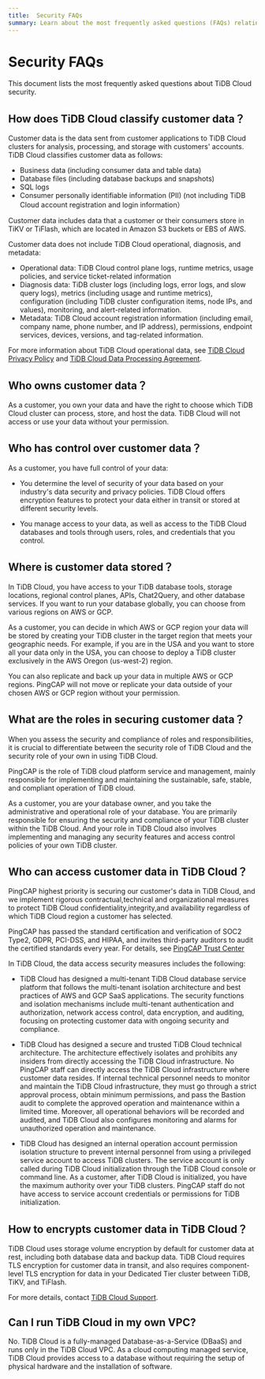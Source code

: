 ```yaml
---
title:  Security FAQs
summary: Learn about the most frequently asked questions (FAQs) relating to TiDB Cloud security.
---
```


#  Security FAQs

<!-- markdownlint-disable MD026 -->

This document lists the most frequently asked questions about TiDB Cloud security.

## How does TiDB Cloud classify customer data？

Customer data is the data sent from customer applications to TiDB Cloud clusters for analysis, processing, and storage with customers' accounts. TiDB Cloud classifies customer data as follows:

- Business data (including consumer data and table data)
- Database files (including database backups and snapshots)
- SQL logs
- Consumer personally identifiable information (PII) (not including TiDB Cloud account registration and login information）

Customer data includes data that a customer or their consumers store in TiKV or TiFlash, which are located in Amazon S3 buckets or EBS of AWS.

Customer data does not include TiDB Cloud operational, diagnosis, and metadata:

- Operational data: TiDB Cloud control plane logs, runtime metrics, usage policies, and service ticket-related information
- Diagnosis data: TiDB cluster logs (including logs, error logs, and slow query logs), metrics (including usage and runtime metrics), configuration (including TiDB cluster configuration items, node IPs, and values), monitoring, and alert-related information.
- Metadata: TiDB Cloud account registration information (including email, company name, phone number, and IP address), permissions, endpoint services, devices, versions, and tag-related information.

For more information about TiDB Cloud operational data, see [TiDB Cloud Privacy Policy](https://www.pingcap.com/privacy-policy/) and [TiDB Cloud Data Processing Agreement](https://www.pingcap.com/legal/data-processing-agreement-for-tidb-cloud-services/).

## Who owns customer data？

As a customer, you own your data and have the right to choose which TiDB Cloud cluster can process, store, and host the data. TiDB Cloud will not access or use your data without your permission. 

## Who has control over customer data？

As a customer, you have full control of your data:

- You determine the level of security of your data based on your industry's data security and privacy policies. TiDB Cloud offers encryption features to protect your data either in transit or stored at different security levels.

- You manage access to your data, as well as access to the TiDB Cloud databases and tools through users, roles, and credentials that you control.

## Where is customer data stored？

In TiDB Cloud, you have access to your TiDB database tools, storage locations, regional control planes, APIs, Chat2Query, and other database services. If you want to run your database globally, you can choose from various regions on AWS or GCP.

As a customer, you can decide in which AWS or GCP region your data will be stored by creating your TiDB cluster in the target region that meets your geographic needs. For example, if you are in the USA and you want to store all your data only in the USA, you can choose to deploy a TiDB cluster exclusively in the AWS Oregon (us-west-2) region.

You can also replicate and back up your data in multiple AWS or GCP regions. PingCAP will not move or replicate your data outside of your chosen AWS or GCP region without your permission.

## What are the roles in securing customer data？

When you assess the security and compliance of roles and responsibilities, it is crucial to differentiate between the security role of TiDB Cloud and the security role of your own in using TiDB Cloud. 

PingCAP is the role of TiDB cloud platform service and management, mainly responsible for implementing and maintaining the sustainable, safe, stable, and compliant operation of TiDB cloud.

As a customer, you are your database owner, and you take the administrative and operational role of your database. You are primarily responsible for ensuring the security and compliance of your TiDB cluster within the TiDB Cloud. And your role in TiDB Cloud also involves implementing and managing any security features and access control policies of your own TiDB cluster.

## Who can access customer data in TiDB Cloud？

PingCAP highest priority is securing our customer's data in TiDB Cloud, and we implement rigorous contractual,technical and organizational measures to protect TiDB Cloud confidentiality,integrity,and availability regardless of which TiDB Cloud region a customer has selected.

PingCAP has passed the standard certification and verification of SOC2 Type2, GDPR, PCI-DSS, and HIPAA, and invites third-party auditors to audit the certified standards every year. For details, see [PingCAP Trust Center](https://www.pingcap.com/trust-compliance-center)

In TiDB Cloud, the data access security measures includes the following:

- TiDB Cloud has designed a multi-tenant TiDB Cloud database service platform that follows the multi-tenant isolation architecture and best practices of AWS and GCP SaaS applications. The security functions and isolation mechanisms include multi-tenant authentication and authorization, network access control, data encryption, and auditing, focusing on protecting customer data with ongoing security and compliance.

- TiDB Cloud has designed a secure and trusted TiDB Cloud technical architecture. The architecture effectively isolates and prohibits any insiders from directly accessing the TiDB Cloud infrastructure. No PingCAP staff can directly access the TiDB Cloud infrastructure where customer data resides. If internal technical personnel needs to monitor and maintain the TiDB Cloud infrastructure, they must go through a strict approval process, obtain minimum permissions, and pass the Bastion audit to complete the approved operation and maintenance within a limited time. Moreover, all operational behaviors will be recorded and audited, and TiDB Cloud also configures monitoring and alarms for unauthorized operation and maintenance.

- TiDB Cloud has designed an internal operation account permission isolation structure to prevent internal personnel from using a privileged service account to access TiDB clusters. The service account is only called during TiDB Cloud initialization through the TiDB Cloud console or command line. As a customer, after TiDB Cloud is initialized, you have the maximum authority over your TiDB clusters. PingCAP staff do not have access to service account credentials or permissions for TiDB initialization.

## How to encrypts customer data in TiDB Cloud？

TiDB Cloud uses storage volume encryption by default for customer data at rest, including both database data and backup data. TiDB Cloud requires TLS encryption for customer data in transit, and also requires component-level TLS encryption for data in your Dedicated Tier cluster between TiDB, TiKV, and TiFlash.

For more details, contact [TiDB Cloud Support](/tidb-cloud/tidb-cloud-support.md).

## Can I run TiDB Cloud in my own VPC?

No. TiDB Cloud is a fully-managed Database-as-a-Service (DBaaS) and runs only in the TiDB Cloud VPC. As a cloud computing managed service, TiDB Cloud provides access to a database without requiring the setup of physical hardware and the installation of software.
